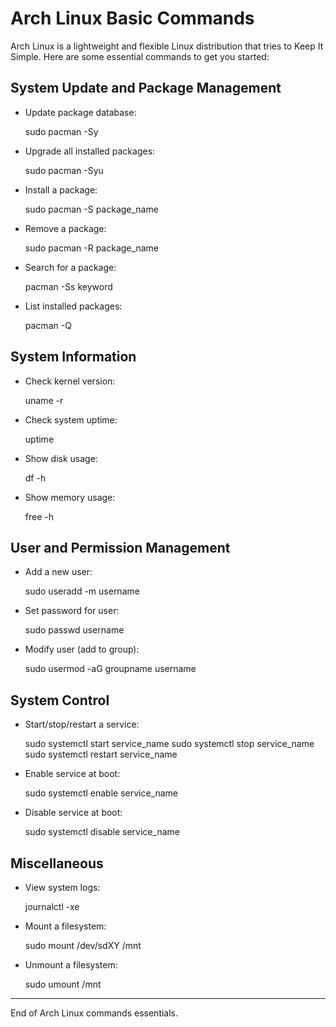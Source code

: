 # Arch Linux Basic Commands

Arch Linux is a lightweight and flexible Linux distribution that tries to Keep It Simple. Here are some essential commands to get you started:

## System Update and Package Management

- Update package database:

  sudo pacman -Sy

- Upgrade all installed packages:

  sudo pacman -Syu

- Install a package:

  sudo pacman -S package_name

- Remove a package:

  sudo pacman -R package_name

- Search for a package:

  pacman -Ss keyword

- List installed packages:

  pacman -Q

## System Information

- Check kernel version:

  uname -r

- Check system uptime:

  uptime

- Show disk usage:

  df -h

- Show memory usage:

  free -h

## User and Permission Management

- Add a new user:

  sudo useradd -m username

- Set password for user:

  sudo passwd username

- Modify user (add to group):

  sudo usermod -aG groupname username

## System Control

- Start/stop/restart a service:

  sudo systemctl start service_name
  sudo systemctl stop service_name
  sudo systemctl restart service_name

- Enable service at boot:

  sudo systemctl enable service_name

- Disable service at boot:

  sudo systemctl disable service_name

## Miscellaneous

- View system logs:

  journalctl -xe

- Mount a filesystem:

  sudo mount /dev/sdXY /mnt

- Unmount a filesystem:

  sudo umount /mnt

---

End of Arch Linux commands essentials.
